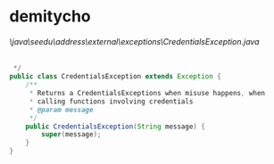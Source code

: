 # demitycho
###### \java\seedu\address\external\exceptions\CredentialsException.java
``` java
 */
public class CredentialsException extends Exception {
    /**
     * Returns a CredentialsExceptions when misuse happens, when
     * calling functions involving credentials
     * @param message
     */
    public CredentialsException(String message) {
        super(message);
    }
}
```
